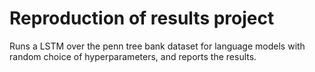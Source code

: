# Reproduction of results project
Runs a LSTM over the penn tree bank dataset for language models with random choice of hyperparameters, and reports the results.
